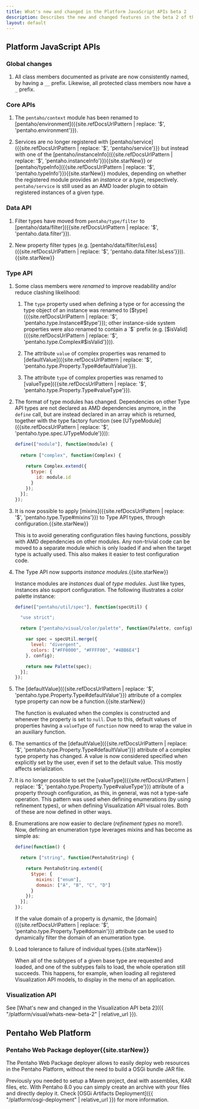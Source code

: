 ```yaml
---
title: What's new and changed in the Platform JavaScript APIs beta 2
description: Describes the new and changed features in the beta 2 of the Platform JavaScript APIs.
layout: default
---
```


## Platform JavaScript APIs

### Global changes

1. All class members documented as private are now consistently named, by having a `__` prefix.
   Likewise, all protected class members now have a `_` prefix.


### Core APIs

1. The `pentaho/context` module has been renamed to 
   [pentaho/environment]({{site.refDocsUrlPattern | replace: '$', 'pentaho.environment'}}).

2. Services are no longer registered with 
   [pentaho/service]({{site.refDocsUrlPattern | replace: '$', 'pentaho/service'}}) but instead with
   one of the [pentaho/instanceInfo]({{site.refDocsUrlPattern | replace: '$', 'pentaho.instanceInfo'}}){{site.starNew}} or 
   [pentaho/typeInfo]({{site.refDocsUrlPattern | replace: '$', 'pentaho.typeInfo'}}){{site.starNew}} modules,
   depending on whether the registered module provides an _instance_ or a _type_, respectively.
   `pentaho/service` is still used as an AMD loader plugin to obtain registered instances of a given type.


### Data API

1. Filter types have moved from `pentaho/type/filter` to 
   [pentaho/data/filter]({{site.refDocsUrlPattern | replace: '$', 'pentaho.data.filter'}}).

2. New property filter types
   (e.g. [pentaho/data/filter/isLess]({{site.refDocsUrlPattern | replace: '$', 'pentaho.data.filter.IsLess'}})).{{site.starNew}}


### Type API

1. Some class members were _renamed_ to improve readability and/or reduce clashing likelihood:

    1. The `type` property used when defining a type or for accessing the type object of an instance
       was renamed to [$type]({{site.refDocsUrlPattern | replace: '$', 'pentaho.type.Instance#$type'}});
       other instance-side system properties were also renamed to contain a `$` prefix
       (e.g. [$isValid]({{site.refDocsUrlPattern | replace: '$', 'pentaho.type.Complex#$isValid'}})).
    
    2. The attribute `value` of complex properties was renamed to 
       [defaultValue]({{site.refDocsUrlPattern | replace: '$', 'pentaho.type.Property.Type#defaultValue'}}).
       
    3. The attribute `type` of complex properties was renamed to
       [valueType]({{site.refDocsUrlPattern | replace: '$', 'pentaho.type.Property.Type#valueType'}}).
   
2. The format of type modules has changed.
   Dependencies on other Type API types are not declared as AMD dependencies anymore, in the `define` call,
   but are instead declared in an array which is returned, together with the type factory function
   (see [UTypeModule]({{site.refDocsUrlPattern | replace: '$', 'pentaho.type.spec.UTypeModule'}})):
   
   ```js
   define(["module"], function(module) {
  
     return ["complex", function(Complex) {
    
       return Complex.extend({
         $type: {
           id: module.id
         }      
       });
     }];
   });
   ```
   
3. It is now possible to apply [mixins]({{site.refDocsUrlPattern | replace: '$', 'pentaho.type.Type#mixins'}})
   to Type API types, through configuration.{{site.starNew}}
   
   This is to avoid generating configuration files having functions, possibly with AMD dependencies on other modules. 
   Any non-trivial code can be moved to a separate module which is only loaded
   if and when the target type is actually used. This also makes it easier to test configuration code.

4. The Type API now supports _instance modules_.{{site.starNew}}

   Instance modules are _instances_ dual of _type modules_.
   Just like types, instances also support configuration.
   The following illustrates a color palette instance:
   
   ```js
   define(["pentaho/util/spec"], function(specUtil) {
   
     "use strict";
   
     return ["pentaho/visual/color/palette", function(Palette, config) {
   
       var spec = specUtil.merge({
         level: "divergent",
         colors: ["#FF0000", "#FFFF00", "#4BB6E4"]
       }, config);
   
       return new Palette(spec);
     }];
   });
   ```

5. The [defaultValue]({{site.refDocsUrlPattern | replace: '$', 'pentaho.type.Property.Type#defaultValue'}}) 
   attribute of a complex type property can now be a function.{{site.starNew}}
   
   The function is evaluated when the complex is constructed and whenever the property is set to `null`.
   Due to this, default values of properties having a `valueType` of `function` 
   now need to wrap the value in an auxiliary function.

6. The semantics of the
   [defaultValue]({{site.refDocsUrlPattern | replace: '$', 'pentaho.type.Property.Type#defaultValue'}}) 
   attribute of a complex type property has changed.
   A value is now considered specified when explicitly set by the user,
   even if set to the default value. This mostly affects serialization. 

7. It is no longer possible to set the 
   [valueType]({{site.refDocsUrlPattern | replace: '$', 'pentaho.type.Property.Type#valueType'}})
   attribute of a property through configuration, as this, in general, was not a type-safe operation.
   This pattern was used when defining enumerations (by using refinement types),
   or when defining Visualization API visual roles.
   Both of these are now defined in other ways.

8. Enumerations are now easier to declare (_refinement types_ no more!).
   Now, defining an enumeration type leverages mixins and has become as simple as:
   
   ```js
   define(function() {
   
     return ["string", function(PentahoString) {
   
       return PentahoString.extend({
         $type: {
           mixins: ["enum"],
           domain: ["A", "B", "C", "D"]
         }
       });
     }];
   });
   ```
   
   If the value domain of a property is dynamic, 
   the [domain]({{site.refDocsUrlPattern | replace: '$', 'pentaho.type.Property.Type#domain'}})
   attribute can be used to dynamically filter the domain of an enumeration type.
   
9. Load tolerance to failure of individual types.{{site.starNew}}
 
   When all of the subtypes of a given base type are requested and loaded, 
   and one of the subtypes fails to load, the whole operation still succeeds.
   This happens, for example, when loading all registered Visualization API models,
   to display in the menu of an application.


### Visualization API

See [What's new and changed in the Visualization API beta 2]({{ "/platform/visual/whats-new-beta-2" | relative_url }}).


## Pentaho Web Platform

### Pentaho Web Package deployer{{site.starNew}}

The Pentaho Web Package deployer allows to easily deploy web resources in the Pentaho Platform,
without the need to build a OSGi bundle JAR file.

Previously you needed to setup a Maven project, deal with assemblies, KAR files, etc. With Pentaho 8.0
you can simply create an archive with your files and directly deploy it. Check [OSGi Artifacts Deployment]({{ "/platform/osgi-deployment" | relative_url }})
for more information.
